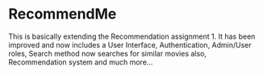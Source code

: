 # RecommendMe
This is basically extending the Recommendation assignment 1. It has been improved and now includes a User Interface, Authentication, Admin/User roles, Search method now searches for similar movies also, Recommendation system and much more... 
